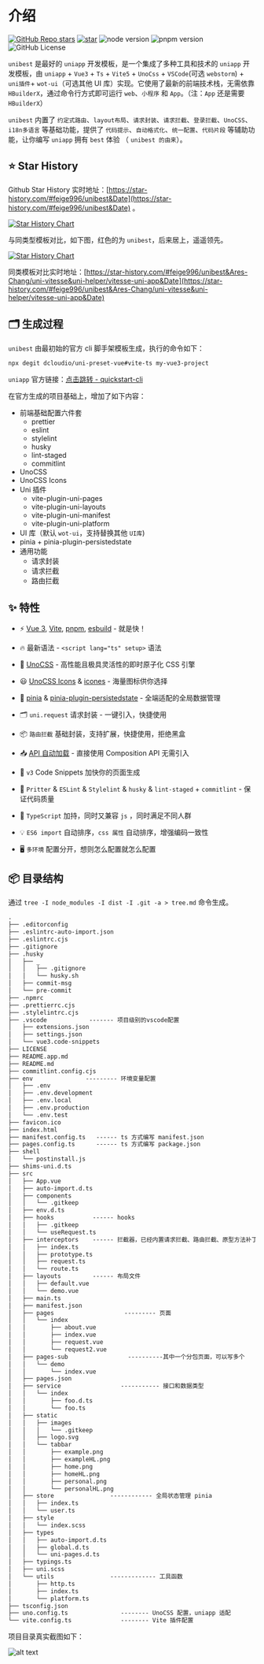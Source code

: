 # 介绍

<div class="md-center" style="margin-top: 20px;">

[![GitHub Repo stars](https://img.shields.io/github/stars/feige996/unibest?style=flat&logo=github)](https://github.com/feige996/unibest)
[![star](https://gitee.com/feige996/unibest/badge/star.svg?theme=dark)](https://gitee.com/feige996/unibest)
![node version](https://img.shields.io/badge/node-%3E%3D18-green)
![pnpm version](https://img.shields.io/badge/pnpm-%3E%3D7.30-green)
![GitHub License](https://img.shields.io/github/license/feige996/unibest)

</div>

`unibest` 是最好的 `uniapp` 开发模板，是一个集成了多种工具和技术的 `uniapp` 开发模板，由 `uniapp` + `Vue3` + `Ts` + `Vite5` + `UnoCss` + `VSCode`(可选 `webstorm`) + `uni插件`+ `wot-ui`（可选其他 UI 库）实现。它使用了最新的前端技术栈，无需依靠 `HBuilderX`，通过命令行方式即可运行 `web`、`小程序` 和 `App`。（注：`App` 还是需要 `HBuilderX`）

`unibest` 内置了 `约定式路由`、`layout布局`、`请求封装`、`请求拦截`、`登录拦截`、`UnoCSS`、`i18n多语言` 等基础功能，提供了 `代码提示`、`自动格式化`、`统一配置`、`代码片段` 等辅助功能，让你编写 `uniapp` 拥有 `best` 体验 （ `unibest 的由来`）。

## ⭐ Star History

Github Star History 实时地址：[https://star-history.com/#feige996/unibest&Date](https://star-history.com/#feige996/unibest&Date) 。

[![Star History Chart](https://api.star-history.com/svg?repos=feige996/unibest&type=Date)](https://star-history.com/#feige996/unibest&Date)

与同类型模板对比，如下图，红色的为 `unibest`，后来居上，遥遥领先。

[![Star History Chart](https://api.star-history.com/svg?repos=feige996/unibest,Ares-Chang/uni-vitesse,uni-helper/vitesse-uni-app&type=Date)](https://star-history.com/#feige996/unibest&Ares-Chang/uni-vitesse&uni-helper/vitesse-uni-app&Date)

同类模板对比实时地址：[https://star-history.com/#feige996/unibest&Ares-Chang/uni-vitesse&uni-helper/vitesse-uni-app&Date](https://star-history.com/#feige996/unibest&Ares-Chang/uni-vitesse&uni-helper/vitesse-uni-app&Date)

## 🗂 生成过程

`unibest` 由最初始的官方 cli 脚手架模板生成，执行的命令如下：

```sh
npx degit dcloudio/uni-preset-vue#vite-ts my-vue3-project
```

`uniapp` 官方链接：[点击跳转 - quickstart-cli](https://uniapp.dcloud.net.cn/quickstart-cli.html)

在官方生成的项目基础上，增加了如下内容：

- 前端基础配置六件套
  - prettier
  - eslint
  - stylelint
  - husky
  - lint-staged
  - commitlint
- UnoCSS
- UnoCSS Icons
- Uni 插件
  - vite-plugin-uni-pages
  - vite-plugin-uni-layouts
  - vite-plugin-uni-manifest
  - vite-plugin-uni-platform
- UI 库（默认 `wot-ui`，支持替换其他 `UI库`)
- pinia + pinia-plugin-persistedstate
- 通用功能
  - 请求封装
  - 请求拦截
  - 路由拦截

## ✨ 特性

- ⚡️ [Vue 3](https://github.com/vuejs/core), [Vite](https://github.com/vitejs/vite), [pnpm](https://pnpm.io/), [esbuild](https://github.com/evanw/esbuild) - 就是快！

- 🔥 最新语法 - `<script lang="ts" setup>` 语法

- 🎨 [UnoCSS](https://unocss.dev/) - 高性能且极具灵活性的即时原子化 CSS 引擎

- 😃 [UnoCSS Icons](https://unocss.dev/presets/icons) & [icones](https://icones.js.org/) - 海量图标供你选择

- 🍍 [pinia](https://pinia.vuejs.org/) & [pinia-plugin-persistedstate](https://prazdevs.github.io/pinia-plugin-persistedstate/zh/guide/) - 全端适配的全局数据管理

- 🗂 `uni.request` 请求封装 - 一键引入，快捷使用

- 📦 `路由拦截` 基础封装，支持扩展，快捷使用，拒绝黑盒

- 📥 [API 自动加载](https://github.com/antfu/unplugin-auto-import) - 直接使用 Composition API 无需引入

- 🎉 `v3` Code Snippets 加快你的页面生成

- 🦾 `Pritter` & `ESLint` & `Stylelint` & `husky` & `lint-staged` + `commitlint` - 保证代码质量

- 🌈 `TypeScript` 加持，同时又兼容 `js` ，同时满足不同人群

- 💡 `ES6 import` 自动排序，`css 属性` 自动排序，增强编码一致性

- 🖥 `多环境` 配置分开，想则怎么配置就怎么配置

## 📦 目录结构

通过 `tree -I node_modules -I dist -I .git -a > tree.md` 命令生成。

```txt
.
├── .editorconfig
├── .eslintrc-auto-import.json
├── .eslintrc.cjs
├── .gitignore
├── .husky
│   ├── _
│   │   ├── .gitignore
│   │   └── husky.sh
│   ├── commit-msg
│   └── pre-commit
├── .npmrc
├── .prettierrc.cjs
├── .stylelintrc.cjs
├── .vscode            ------- 项目级别的vscode配置
│   ├── extensions.json
│   ├── settings.json
│   └── vue3.code-snippets
├── LICENSE
├── README.app.md
├── README.md
├── commitlint.config.cjs
├── env               --------- 环境变量配置
│   ├── .env
│   ├── .env.development
│   ├── .env.local
│   ├── .env.production
│   └── .env.test
├── favicon.ico
├── index.html
├── manifest.config.ts   ------ ts 方式编写 manifest.json
├── pages.config.ts      ------ ts 方式编写 package.json
├── shell
│   └── postinstall.js
├── shims-uni.d.ts
├── src
│   ├── App.vue
│   ├── auto-import.d.ts
│   ├── components
│   │   └── .gitkeep
│   ├── env.d.ts
│   ├── hooks           ------ hooks
│   │   ├── .gitkeep
│   │   └── useRequest.ts
│   ├── interceptors    ------ 拦截器，已经内置请求拦截、路由拦截、原型方法补丁
│   │   ├── index.ts
│   │   ├── prototype.ts
│   │   ├── request.ts
│   │   └── route.ts
│   ├── layouts         ------ 布局文件
│   │   ├── default.vue
│   │   └── demo.vue
│   ├── main.ts
│   ├── manifest.json
│   ├── pages                    --------- 页面
│   │   └── index
│   │       ├── about.vue
│   │       ├── index.vue
│   │       ├── request.vue
│   │       └── request2.vue
│   ├── pages-sub                 ----------其中一个分包页面，可以写多个
│   │   └── demo
│   │       └── index.vue
│   ├── pages.json
│   ├── service                 ----------- 接口和数据类型
│   │   └── index
│   │       ├── foo.d.ts
│   │       └── foo.ts
│   ├── static
│   │   ├── images
│   │   │   └── .gitkeep
│   │   ├── logo.svg
│   │   └── tabbar
│   │       ├── example.png
│   │       ├── exampleHL.png
│   │       ├── home.png
│   │       ├── homeHL.png
│   │       ├── personal.png
│   │       └── personalHL.png
│   ├── store                ------------ 全局状态管理 pinia
│   │   ├── index.ts
│   │   └── user.ts
│   ├── style
│   │   └── index.scss
│   ├── types
│   │   ├── auto-import.d.ts
│   │   ├── global.d.ts
│   │   └── uni-pages.d.ts
│   ├── typings.ts
│   ├── uni.scss
│   └── utils                ------------- 工具函数
│       ├── http.ts
│       ├── index.ts
│       └── platform.ts
├── tsconfig.json
├── uno.config.ts               -------- UnoCSS 配置，uniapp 适配
└── vite.config.ts              -------- Vite 插件配置
```

项目目录真实截图如下：

![alt text](image-15.png)
